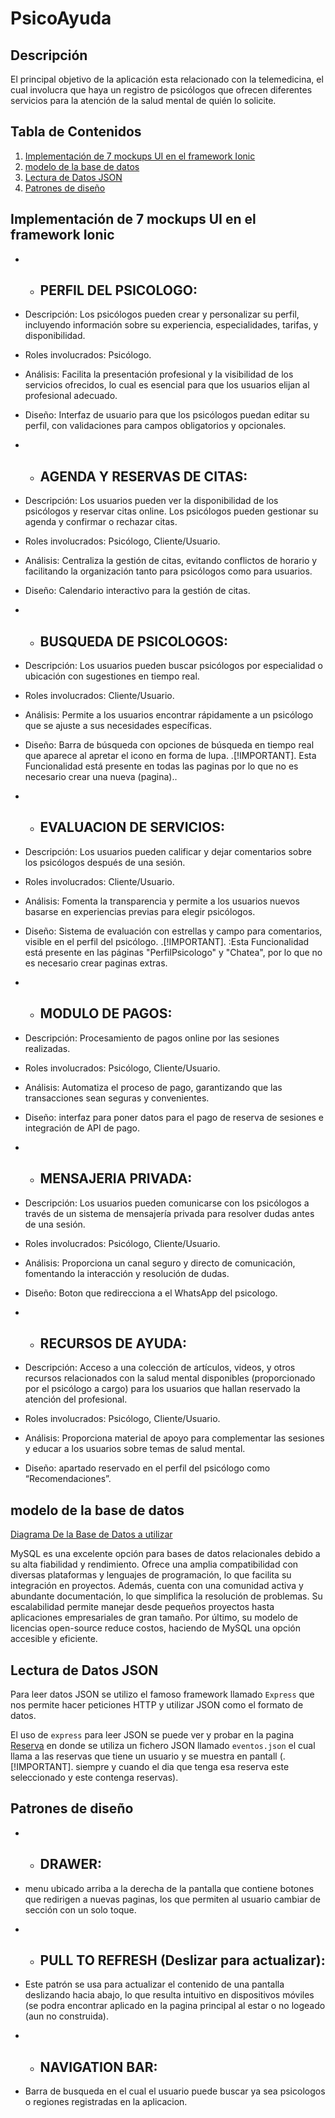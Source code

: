 # PsicoAyuda
## Descripción

El principal objetivo de la aplicación esta relacionado con la telemedicina, el cual involucra que haya un 
registro de psicólogos que ofrecen diferentes servicios para la atención de la salud mental de quién lo solicite.

## Tabla de Contenidos

1. [Implementación de 7 mockups UI en el framework Ionic](#Implementación-de-7-mockups-UI-en-el-framework-Ionic)
2. [modelo de la base de datos](#modelo-de-la-base-de-datos)
3. [Lectura de Datos JSON](#Lectura-de-Datos-JSON)
4. [Patrones de diseño](#Patrones-de-diseño)


## Implementación de 7 mockups UI en el framework Ionic


- - ## PERFIL DEL PSICOLOGO:
- Descripción: Los psicólogos pueden crear y personalizar su perfil, incluyendo información sobre su experiencia, especialidades, tarifas, y disponibilidad.
- Roles involucrados: Psicólogo.
- Análisis: Facilita la presentación profesional y la visibilidad de los servicios ofrecidos, lo cual es esencial para que los usuarios elijan al profesional adecuado.
- Diseño: Interfaz de usuario para que los psicólogos puedan editar su perfil, con validaciones para campos obligatorios y opcionales.


- - ## AGENDA Y RESERVAS DE CITAS:
- Descripción: Los usuarios pueden ver la disponibilidad de los psicólogos y reservar citas online. Los psicólogos pueden gestionar su agenda y confirmar o rechazar citas.
- Roles involucrados: Psicólogo, Cliente/Usuario.
- Análisis: Centraliza la gestión de citas, evitando conflictos de horario y facilitando la organización tanto para psicólogos como para usuarios.
- Diseño: Calendario interactivo para la gestión de citas.


- - ## BUSQUEDA DE PSICOLOGOS:
- Descripción: Los usuarios pueden buscar psicólogos por especialidad o ubicación con sugestiones en tiempo real.
- Roles involucrados: Cliente/Usuario.
- Análisis: Permite a los usuarios encontrar rápidamente a un psicólogo que se ajuste a sus necesidades específicas.
- Diseño: Barra de búsqueda con opciones de búsqueda en tiempo real que aparece al apretar el icono en forma de lupa.
.[!IMPORTANT].
Esta Funcionalidad está presente en todas las paginas por lo que no es necesario crear una nueva (pagina)..


- - ## EVALUACION DE SERVICIOS:
- Descripción: Los usuarios pueden calificar y dejar comentarios sobre los psicólogos después de una sesión.
- Roles involucrados: Cliente/Usuario.
- Análisis: Fomenta la transparencia y permite a los usuarios nuevos basarse en experiencias previas para elegir psicólogos.
- Diseño: Sistema de evaluación con estrellas y campo para comentarios, visible en el perfil del psicólogo.
.[!IMPORTANT]. :Esta Funcionalidad está presente en las páginas "PerfilPsicologo" y "Chatea", por lo que no es necesario crear paginas extras.


- - ## MODULO DE PAGOS:
- Descripción: Procesamiento de pagos online por las sesiones realizadas.
- Roles involucrados: Psicólogo, Cliente/Usuario.
- Análisis: Automatiza el proceso de pago, garantizando que las transacciones sean seguras y convenientes.
- Diseño: interfaz para poner datos para el pago de reserva de sesiones e integración de API de pago.


- - ## MENSAJERIA PRIVADA:
- Descripción: Los usuarios pueden comunicarse con los psicólogos a través de un sistema de mensajería privada para resolver dudas antes de una sesión.
- Roles involucrados: Psicólogo, Cliente/Usuario.
- Análisis: Proporciona un canal seguro y directo de comunicación, fomentando la interacción y resolución de dudas.
- Diseño: Boton que redirecciona a el WhatsApp del psicologo.


- - ## RECURSOS DE AYUDA:
- Descripción:  Acceso a una colección de artículos, videos, y otros recursos relacionados con la salud mental disponibles (proporcionado por el psicólogo a cargo) para los usuarios que hallan reservado la atención del profesional.
- Roles involucrados: Psicólogo, Cliente/Usuario.
- Análisis: Proporciona material de apoyo para complementar las sesiones y educar a los usuarios sobre temas de salud mental.
- Diseño: apartado reservado en el perfil del psicólogo como “Recomendaciones”.



## modelo de la base de datos

[Diagrama De la Base de Datos a utilizar](https://imgur.com/a/ozTlDRS)

MySQL es una excelente opción para bases de datos relacionales debido a su alta fiabilidad y rendimiento. Ofrece una amplia compatibilidad con diversas plataformas y lenguajes de programación, lo que facilita su integración en proyectos. Además, cuenta con una comunidad activa y abundante documentación, lo que simplifica la resolución de problemas. Su escalabilidad permite manejar desde pequeños proyectos hasta aplicaciones empresariales de gran tamaño. Por último, su modelo de licencias open-source reduce costos, haciendo de MySQL una opción accesible y eficiente.

## Lectura de Datos JSON

Para leer datos JSON se utilizo el famoso framework llamado `Express` que nos permite hacer peticiones HTTP y utilizar JSON como el formato de datos.

El uso de `express` para leer JSON se puede ver y probar en la pagina [Reserva](https://imgur.com/a/r8L6Mfd) en donde se utiliza un fichero JSON llamado `eventos.json` el cual llama a las reservas que tiene un usuario y se muestra en pantall (.[!IMPORTANT]. siempre y cuando el dia que tenga esa reserva este seleccionado y este contenga reservas).

## Patrones de diseño

- - ## DRAWER: 
- menu ubicado arriba a  la derecha de la pantalla que contiene botones  que redirigen a nuevas paginas, los que permiten al usuario cambiar de sección con un solo toque.

- - ## PULL TO REFRESH (Deslizar para actualizar):
- Este patrón se usa para actualizar el contenido de una pantalla deslizando hacia abajo, lo que resulta intuitivo en dispositivos móviles (se podra encontrar aplicado en  la pagina principal al estar o no logeado (aun no  construida).

- - ## NAVIGATION BAR:
- Barra de busqueda en el cual el  usuario  puede buscar ya sea psicologos o regiones  registradas  en la aplicacion.
